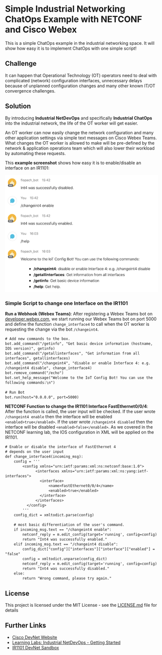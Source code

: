 # Simple Industrial Networking ChatOps Example with NETCONF and Cisco Webex

This is a simple ChatOps example in the industrial networking space. It will show how easy it is to implement ChatOps with one simple script!

## Challenge
It can happen that Operational Technology (OT) operators need to deal with complicated (network) configuration interfaces, unnecessary delays because of unplanned configuration changes and many other known IT/OT convergence challenges.

## Solution

By introducing **Industrial NetDevOps** and specifically **Industrial ChatOps** into the industrial network, the life of the OT worker will get easier.

An OT worker can now easily change the network configuration and many other application settings via simple text messages on Cisco Webex Teams. What changes the OT worker is allowed to make will be pre-defined by the network & application operations team which will also lower their workload by automating these requests.

This **example screenshot** shows how easy it is to enable/disable an interface on an IR1101:

![](images/webex-bot.png)

### Simple Script to change one Interface on the IR1101

**Run a Webhook (Webex Teams)**: After registering a Webex Teams bot on [developer.webex.com](https://developer.webex.com), we start running our Webex Teams bot on port 5000 and define the function `change_interface4` to call when the OT worker is requesting the change via the bot `/changeint4`.

```
# Add new commands to the box.
bot.add_command("/getinfo", "Get basic device information (hostname, IOS version)", getinfo)
bot.add_command("/getallinterfaces", "Get information from all interfaces", getallinterfaces)
bot.add_command("/changeint4", "disable or enable Interface 4: e.g. /changeint4 disable", change_interface4)
bot.remove_command("/echo")
bot.set_help_message("Welcome to the IoT Config Bot! You can use the following commands:\n")

# Run Bot
bot.run(host="0.0.0.0", port=5000)
```

**NETCONF Function to change the IR1101 Interface FastEthernet0/0/4**: After the function is called, the user input will be checked. If the user wrote `/changeint4 enable` then the interface will be enabled `<enabled>true</enabled>`. If the user wrote `/changeint4 disabled` then the interface will be disabled `<enabled>false</enabled>`. As we covered in the NETCONF learning lab, the IOS configuration in XML will be applied on the IR1101.

```
# Enable or disable the interface of FastEthernet 4
# depends on the user input
def change_interface4(incoming_msg):
    config = '''
        <config xmlns="urn:ietf:params:xml:ns:netconf:base:1.0">
              <interfaces xmlns="urn:ietf:params:xml:ns:yang:ietf-interfaces">
                <interface>
                    <name>FastEthernet0/0/4</name>
                    <enabled>true</enabled>
                </interface>
              </interfaces>
          </config>
        '''
    config_dict = xmltodict.parse(config)

    # most basic differentiation of the user's command.
    if incoming_msg.text == "/changeint4 enable":
        netconf_reply = m.edit_config(target='running', config=config)
        return "Int4 was successfully enabled."
    elif incoming_msg.text == "/changeint4 disable":
        config_dict["config"]["interfaces"]["interface"]["enabled"] = "false"
        config = xmltodict.unparse(config_dict)
        netconf_reply = m.edit_config(target='running', config=config)
        return "Int4 was successfully disabled."
    else:
        return "Wrong command, please try again."
```

## License

This project is licensed under the MIT License - see the [LICENSE.md](LICENSE.md) file for details

## Further Links

* [Cisco DevNet Website](https://developer.cisco.com)
* [Learning Labs: Industrial NetDevOps - Getting Started](https://developer.cisco.com/learning/modules/industrial-netdevops)
* [IR1101 DevNet Sandbox](https://devnetsandbox.cisco.com/RM/Diagram/Index/a2046279-a193-4d22-87b3-abcfee9569a6?diagramType=Topology)